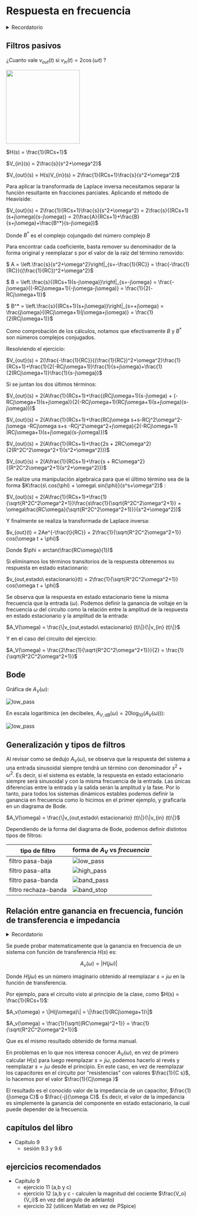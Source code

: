 # Respuesta en frecuencia

<details>

<summary> Recordatorio </summary>

<br />

$\mathcal{L} \left\{  e^{-at} \right\} = \frac{1}{s+a}$
<br />

$\mathcal{L} \left\{ cos(\omega t) \right\} = \frac{s}{s^s+\omega^2}$
<br />

$\mathcal{L} \left\{ sen(\omega t) \right\} = \frac{\omega}{s^s+\omega^2}$
<br />

$\mathcal{L} \left\{ cos(\omega t + \phi) \right\} = \frac{s\ cos(\phi) + \omega\ sin(\phi)}{s^s+\omega^2}$

</details>

## Filtros pasivos

¿Cuanto vale $v_{out} (t)$ si $v_{in} (t) = 2\cos{(\omega t)}$ ?

<img src="https://julianodb.github.io/electronic_circuits_diagrams/RC_lowpass.png" width="200"> 

$H(s) = \frac{1}{RCs+1}$

$V_{in}(s) = 2\frac{s}{s^2+\omega^2}$

$V_{out}(s) = H(s)V_{in}(s) = 2\frac{1}{RCs+1}\frac{s}{s^2+\omega^2}$

Para aplicar la transformada de Laplace inversa necesitamos separar la función resultante en fracciones parciales. Aplicando el método de Heaviside:

$V_{out}(s) = 2\frac{1}{RCs+1}\frac{s}{s^2+\omega^2} = 2\frac{s}{(RCs+1)(s+j\omega)(s-j\omega)} = 2(\frac{A}{RCs+1}+\frac{B}{s+j\omega}+\frac{B^*}{s-j\omega})$

Donde $B^*$ es el complejo cojungado del número complejo $B$

Para encontrar cada coeficiente, basta remover su denominador de la forma original y reemplazar s por el valor de la raiz del término removido:

$ A = \left.\frac{s}{s^2+\omega^2}\right\|_{s=-\frac{1}{RC}} = \frac{-\frac{1}{RC}}{(\frac{1}{RC})^2+\omega^2}$

$ B = \left.\frac{s}{(RCs+1)(s-j\omega)}\right\|_{s=-j\omega} = \frac{-j\omega}{(-RCj\omega+1)(-j\omega-j\omega)} = \frac{1}{2(-RCj\omega+1)}$

$ B^* = \left.\frac{s}{(RCs+1)(s+j\omega)}\right\|_{s=+j\omega} = \frac{j\omega}{(RCj\omega+1)(j\omega+j\omega)} = \frac{1}{2(RCj\omega+1)}$

Como comprobación de los cálculos, notamos que efectivamente $B$ y $B^*$ son números complejos conjugados.

Resolviendo el ejercicio:

$V_{out}(s) = 2(\frac{-\frac{1}{RC}}{(\frac{1}{RC})^2+\omega^2}\frac{1}{RCs+1}+\frac{1}{2(-RCj\omega+1)}\frac{1}{s+j\omega}+\frac{1}{2(RCj\omega+1)}\frac{1}{s-j\omega})$

Si se juntan los dos últimos términos:

$V_{out}(s) = 2(A\frac{1}{RCs+1}+\frac{(RCj\omega+1)(s-j\omega) + (-RCj\omega+1)(s+j\omega)}{2(-RCj\omega+1)(RCj\omega+1)(s+j\omega)(s-j\omega)})$

$V_{out}(s) = 2(A\frac{1}{RCs+1}+\frac{RCj\omega s+s-RCj^2\omega^2-j\omega -RCj\omega s+s -RCj^2\omega^2+j\omega}{2(-RCj\omega+1)(RCj\omega+1)(s+j\omega)(s-j\omega)})$

$V_{out}(s) = 2(A\frac{1}{RCs+1}+\frac{2s + 2RC\omega^2}{2(R^2C^2\omega^2+1)(s^2+\omega^2)})$

$V_{out}(s) = 2(A\frac{1}{RCs+1}+\frac{s + RC\omega^2}{(R^2C^2\omega^2+1)(s^2+\omega^2)})$

Se realize una manipulación algebraica para que el último término sea de la forma $K\frac{s\ cos(\phi) + \omega\ sin(\phi)}{s^s+\omega^2}$ :

$V_{out}(s) = 2(A\frac{1}{RCs+1}+\frac{1}{\sqrt{R^2C^2\omega^2+1}}\frac{s\frac{1}{\sqrt{R^2C^2\omega^2+1}} + \omega\frac{RC\omega}{\sqrt{R^2C^2\omega^2+1}}}{s^2+\omega^2})$

Y finalmente se realiza la transformada de Laplace inversa:

$v_{out}(t) = 2Ae^{-\frac{t}{RC}} + 2\frac{1}{\sqrt{R^2C^2\omega^2+1}} cos(\omega t + \phi)$

Donde $\phi = arctan(\frac{RC\omega}{1})$

Si eliminamos los términos transitorios de la respuesta obtenemos su respuesta en estado estacionario:

$v_{out,estado\ estacionario}(t) = 2\frac{1}{\sqrt{R^2C^2\omega^2+1}} cos(\omega t + \phi)$

Se observa que la respuesta en estado estacionario tiene la misma frecuencia que la entrada ($\omega$). Podemos definir la ganancia de voltaje en la frecuencia $\omega$ del circuito como la relación entre la amplitud de la respuesta en estado estacionario y la amplitud de la entrada:

$A_V(\omega) = \frac{\|v_{out,estado\ estacionario} (t)\|}{\|v_{in} (t)\|}$

Y en el caso del circuito del ejercicio:

$A_V(\omega) = \frac{2\frac{1}{\sqrt{R^2C^2\omega^2+1}}}{2} = \frac{1}{\sqrt{R^2C^2\omega^2+1}}$

## Bode

Gráfica de $A_V(\omega)$:

![low_pass](../img/07_low_pass.png)

En escala logarítimica (en decibeles, $A_{V,dB}(\omega) = 20 \log_{10}(A_V(\omega))$):

![low_pass](../img/07_low_pass_log_log.png)

## Generalización y tipos de filtros

Al revisar como se dedujo $A_V(\omega)$, se observa que la respuesta del sistema a una entrada sinusoidal siempre tendrá un término con denominador $s^2 + \omega^2$. Es decir, si el sistema es estable, la respuesta en estado estacionario siempre será sinusoidal y con la misma frecuencia de la entrada. Las únicas diferencias entre la entrada y la salida serán la amplitud y la fase. Por lo tanto, para todos los sistemas dinámicos estables podemos definir la ganancia en frecuencia como lo hicimos en el primer ejemplo, y graficarla en un diagrama de Bode.

$A_V(\omega) = \frac{\|v_{out,estado\ estacionario} (t)\|}{\|v_{in} (t)\|}$

Dependiendo de la forma del diagrama de Bode, podemos definir distintos tipos de filtros:

|tipo de filtro| forma de $A_V$ vs $frecuencia$ |
| -- | -- |
| filtro pasa-baja | ![low_pass](../img/low_pass.png) |
| filtro pasa-alta | ![high_pass](../img/high_pass.png) |
| filtro pasa-banda | ![band_pass](../img/band_pass.png) |
| filtro rechaza-banda | ![band_stop](../img/band_stop.png) |

## Relación entre ganancia en frecuencia, función de transferencia e impedancia

<details>

<summary> Recordatorio </summary>

<br />

$|a+bj| = \sqrt{a^2+b^2}$
<br />

$|\frac{1}{a+bj}| = \frac{|1|}{|a+bj|} = \frac{1}{\sqrt{a^2+b^2}}$
<br />

$|(a+bj)(c+dj)| = |a+bj||c+dj| = (\sqrt{a^2+b^2})(\sqrt{c^2+d^2})$
<br />

$|\frac{a+bj}{c+dj}| = \frac{|a+bj|}{|c+dj|} = \frac{\sqrt{a^2+b^2}}{\sqrt{c^2+d^2}}$

</details>

Se puede probar matematicamente que la ganancia en frecuencia de un sistema con función de transferencia $H(s)$ es:

$$A_v(\omega) = |H(j\omega)|$$

Donde $H(j\omega)$ es un número imaginario obtenido al reemplazar $s=j\omega$ en la función de transferencia.

Por ejemplo, para el circuito visto al principio de la clase, como $H(s) = \frac{1}{RCs+1}$:

$A_v(\omega) = \|H(j\omega)\| = \|\frac{1}{RCj\omega+1}\|$

$A_v(\omega) = \frac{1}{\sqrt{(RC\omega)^2+1}} = \frac{1}{\sqrt{R^2C^2\omega^2+1}}$

Que es el mismo resultado obtenido de forma manual.

En problemas en lo que nos interesa conocer $A_V(\omega)$, en vez de primero calcular $H(s)$ para luego reemplazar $s=j\omega$, podemos hacerlo al revés y reemplazar $s=j\omega$ desde el principio. En este caso, en vez de reemplazar los capacitores en el circuito por "resistencias" con valores $\frac{1}{C s}$, lo hacemos por el valor $\frac{1}{Cj\omega }$

El resultado es el conocido valor de la impedancia de un capacitor, $\frac{1}{j\omega C}$ o $\frac{-j}{\omega C}$. Es decir, el valor de la impedancia es simplemente la ganancia del componente en estado estacionario, la cual puede depender de la frecuencia.

## capítulos del libro
- Capítulo 9
  - sesión 9.3 y 9.6

## ejercicios recomendados
- Capítulo 9
  - ejercicio 11 (a,b y c)
  - ejercicio 12 (a,b y c - calculen la magnitud del cociente $\frac{V_o}{V_i}$ en vez del ángulo de adelanto)
  - ejercicio 32 (utilicen Matlab en vez de PSpice)
